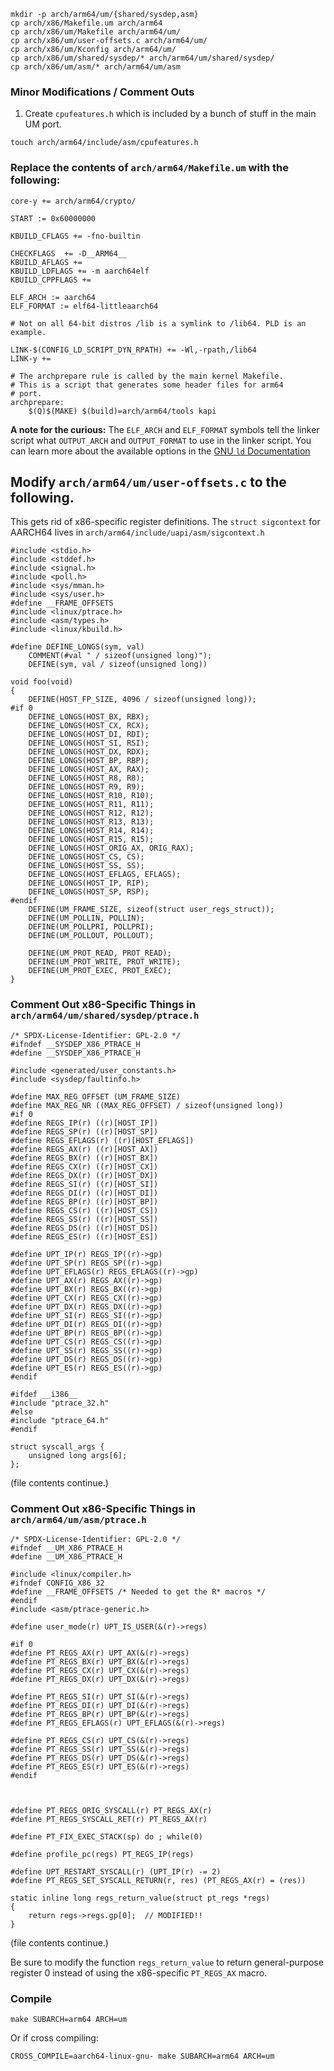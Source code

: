 

    mkdir -p arch/arm64/um/{shared/sysdep,asm}
    cp arch/x86/Makefile.um arch/arm64
    cp arch/x86/um/Makefile arch/arm64/um/
    cp arch/x86/um/user-offsets.c arch/arm64/um/
    cp arch/x86/um/Kconfig arch/arm64/um/
    cp arch/x86/um/shared/sysdep/* arch/arm64/um/shared/sysdep/
    cp arch/x86/um/asm/* arch/arm64/um/asm


### Minor Modifications / Comment Outs

1. Create `cpufeatures.h` which is included by a bunch of stuff in the main UM port.

`touch arch/arm64/include/asm/cpufeatures.h`



### Replace the contents of `arch/arm64/Makefile.um` with the following:

    core-y += arch/arm64/crypto/

    START := 0x60000000

    KBUILD_CFLAGS += -fno-builtin

    CHECKFLAGS  += -D__ARM64__
    KBUILD_AFLAGS +=
    KBUILD_LDFLAGS += -m aarch64elf
    KBUILD_CPPFLAGS += 

    ELF_ARCH := aarch64
    ELF_FORMAT := elf64-littleaarch64

    # Not on all 64-bit distros /lib is a symlink to /lib64. PLD is an example.

    LINK-$(CONFIG_LD_SCRIPT_DYN_RPATH) += -Wl,-rpath,/lib64
    LINK-y +=

    # The archprepare rule is called by the main kernel Makefile.
    # This is a script that generates some header files for arm64
    # port.
    archprepare:
        $(Q)$(MAKE) $(build)=arch/arm64/tools kapi
                      

**A note for the curious:**
The `ELF_ARCH` and `ELF_FORMAT` symbols tell the linker script what `OUTPUT_ARCH` and `OUTPUT_FORMAT` to use in the linker script. You can learn more about the available options in the [GNU `ld` Documentation](https://ftp.gnu.org/old-gnu/Manuals/ld-2.9.1/html_node/ld_30.html#SEC30)





## Modify `arch/arm64/um/user-offsets.c` to the following.
This gets rid of x86-specific register definitions. The `struct sigcontext` for AARCH64 lives in `arch/arm64/include/uapi/asm/sigcontext.h`

    #include <stdio.h>
    #include <stddef.h>
    #include <signal.h>
    #include <poll.h>
    #include <sys/mman.h>
    #include <sys/user.h>
    #define __FRAME_OFFSETS
    #include <linux/ptrace.h>
    #include <asm/types.h>
    #include <linux/kbuild.h>

    #define DEFINE_LONGS(sym, val)  
        COMMENT(#val " / sizeof(unsigned long)");   
        DEFINE(sym, val / sizeof(unsigned long))

    void foo(void)
    {
        DEFINE(HOST_FP_SIZE, 4096 / sizeof(unsigned long));
    #if 0
        DEFINE_LONGS(HOST_BX, RBX);
        DEFINE_LONGS(HOST_CX, RCX);
        DEFINE_LONGS(HOST_DI, RDI);
        DEFINE_LONGS(HOST_SI, RSI);
        DEFINE_LONGS(HOST_DX, RDX);
        DEFINE_LONGS(HOST_BP, RBP);
        DEFINE_LONGS(HOST_AX, RAX);
        DEFINE_LONGS(HOST_R8, R8);
        DEFINE_LONGS(HOST_R9, R9);
        DEFINE_LONGS(HOST_R10, R10);
        DEFINE_LONGS(HOST_R11, R11);
        DEFINE_LONGS(HOST_R12, R12);
        DEFINE_LONGS(HOST_R13, R13);
        DEFINE_LONGS(HOST_R14, R14);
        DEFINE_LONGS(HOST_R15, R15);
        DEFINE_LONGS(HOST_ORIG_AX, ORIG_RAX);
        DEFINE_LONGS(HOST_CS, CS);
        DEFINE_LONGS(HOST_SS, SS);
        DEFINE_LONGS(HOST_EFLAGS, EFLAGS);
        DEFINE_LONGS(HOST_IP, RIP);
        DEFINE_LONGS(HOST_SP, RSP);
    #endif
        DEFINE(UM_FRAME_SIZE, sizeof(struct user_regs_struct));
        DEFINE(UM_POLLIN, POLLIN);
        DEFINE(UM_POLLPRI, POLLPRI);
        DEFINE(UM_POLLOUT, POLLOUT);

        DEFINE(UM_PROT_READ, PROT_READ);
        DEFINE(UM_PROT_WRITE, PROT_WRITE);
        DEFINE(UM_PROT_EXEC, PROT_EXEC);
    }


### Comment Out x86-Specific Things in `arch/arm64/um/shared/sysdep/ptrace.h`

    /* SPDX-License-Identifier: GPL-2.0 */
    #ifndef __SYSDEP_X86_PTRACE_H
    #define __SYSDEP_X86_PTRACE_H

    #include <generated/user_constants.h>
    #include <sysdep/faultinfo.h>

    #define MAX_REG_OFFSET (UM_FRAME_SIZE)
    #define MAX_REG_NR ((MAX_REG_OFFSET) / sizeof(unsigned long))
    #if 0
    #define REGS_IP(r) ((r)[HOST_IP])
    #define REGS_SP(r) ((r)[HOST_SP])
    #define REGS_EFLAGS(r) ((r)[HOST_EFLAGS])
    #define REGS_AX(r) ((r)[HOST_AX])
    #define REGS_BX(r) ((r)[HOST_BX])
    #define REGS_CX(r) ((r)[HOST_CX])
    #define REGS_DX(r) ((r)[HOST_DX])
    #define REGS_SI(r) ((r)[HOST_SI])
    #define REGS_DI(r) ((r)[HOST_DI])
    #define REGS_BP(r) ((r)[HOST_BP])
    #define REGS_CS(r) ((r)[HOST_CS])
    #define REGS_SS(r) ((r)[HOST_SS])
    #define REGS_DS(r) ((r)[HOST_DS])
    #define REGS_ES(r) ((r)[HOST_ES])

    #define UPT_IP(r) REGS_IP((r)->gp)
    #define UPT_SP(r) REGS_SP((r)->gp)
    #define UPT_EFLAGS(r) REGS_EFLAGS((r)->gp)
    #define UPT_AX(r) REGS_AX((r)->gp)
    #define UPT_BX(r) REGS_BX((r)->gp)
    #define UPT_CX(r) REGS_CX((r)->gp)
    #define UPT_DX(r) REGS_DX((r)->gp)
    #define UPT_SI(r) REGS_SI((r)->gp)
    #define UPT_DI(r) REGS_DI((r)->gp)
    #define UPT_BP(r) REGS_BP((r)->gp)
    #define UPT_CS(r) REGS_CS((r)->gp)
    #define UPT_SS(r) REGS_SS((r)->gp)
    #define UPT_DS(r) REGS_DS((r)->gp)
    #define UPT_ES(r) REGS_ES((r)->gp)
    #endif

    #ifdef __i386__
    #include "ptrace_32.h"
    #else
    #include "ptrace_64.h"
    #endif

    struct syscall_args {
        unsigned long args[6];
    };

(file contents continue.)

### Comment Out x86-Specific Things in `arch/arm64/um/asm/ptrace.h`

    /* SPDX-License-Identifier: GPL-2.0 */
    #ifndef __UM_X86_PTRACE_H
    #define __UM_X86_PTRACE_H

    #include <linux/compiler.h>
    #ifndef CONFIG_X86_32
    #define __FRAME_OFFSETS /* Needed to get the R* macros */
    #endif
    #include <asm/ptrace-generic.h>

    #define user_mode(r) UPT_IS_USER(&(r)->regs)

    #if 0
    #define PT_REGS_AX(r) UPT_AX(&(r)->regs)
    #define PT_REGS_BX(r) UPT_BX(&(r)->regs)
    #define PT_REGS_CX(r) UPT_CX(&(r)->regs)
    #define PT_REGS_DX(r) UPT_DX(&(r)->regs)

    #define PT_REGS_SI(r) UPT_SI(&(r)->regs)
    #define PT_REGS_DI(r) UPT_DI(&(r)->regs)
    #define PT_REGS_BP(r) UPT_BP(&(r)->regs)
    #define PT_REGS_EFLAGS(r) UPT_EFLAGS(&(r)->regs)

    #define PT_REGS_CS(r) UPT_CS(&(r)->regs)
    #define PT_REGS_SS(r) UPT_SS(&(r)->regs)
    #define PT_REGS_DS(r) UPT_DS(&(r)->regs)
    #define PT_REGS_ES(r) UPT_ES(&(r)->regs)
    #endif



    #define PT_REGS_ORIG_SYSCALL(r) PT_REGS_AX(r)
    #define PT_REGS_SYSCALL_RET(r) PT_REGS_AX(r)

    #define PT_FIX_EXEC_STACK(sp) do ; while(0)

    #define profile_pc(regs) PT_REGS_IP(regs)

    #define UPT_RESTART_SYSCALL(r) (UPT_IP(r) -= 2)
    #define PT_REGS_SET_SYSCALL_RETURN(r, res) (PT_REGS_AX(r) = (res))

    static inline long regs_return_value(struct pt_regs *regs)
    {   
        return regs->regs.gp[0];  // MODIFIED!!
    } 

(file contents continue.)

Be sure to modify the function `regs_return_value` to return general-purpose register 0 instead of using the x86-specific `PT_REGS_AX` macro.

### Compile

    make SUBARCH=arm64 ARCH=um

Or if cross compiling:

    CROSS_COMPILE=aarch64-linux-gnu- make SUBARCH=arm64 ARCH=um
